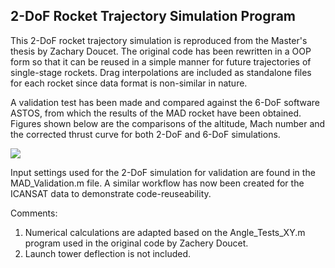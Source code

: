 ## 2-DoF Rocket Trajectory Simulation Program
This 2-DoF rocket trajectory simulation is reproduced from the Master's thesis by Zachary Doucet. The original code has been rewritten in a OOP form so that it can be reused in a simple manner for future trajectories of single-stage rockets. Drag interpolations are included as standalone files for each rocket since data format is non-similar in nature.

A validation test has been made and compared against the 6-DoF software ASTOS, from which the results of the MAD rocket have been obtained. Figures shown below are the comparisons of the altitude, Mach number and the corrected thrust curve for both 2-DoF and 6-DoF simulations.

![](https://git.equatorial.space/jason.ong/2-DoF-TrajectorySim/raw/branch/master/2-DoF%20vs%20Astos%206-Dof.png)

Input settings used for the 2-DoF simulation for validation are found in the MAD_Validation.m file. A similar workflow has now been created for the ICANSAT data to demonstrate code-reuseability.

Comments:
1. Numerical calculations are adapted based on the Angle_Tests_XY.m program used in the original code by Zachery Doucet.
2. Launch tower deflection is not included.